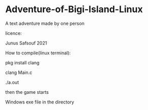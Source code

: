# Adventure-of-Bigi-Island-Linux

A text adventure made by one person




licence:



Junus Safsouf 2021




How to compile(linux terminal):



pkg install clang



clang Main.c



./a.out




then the game starts





Windows exe file in the directory
